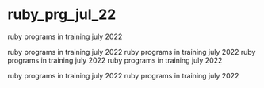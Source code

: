 # ruby_prg_jul_22
ruby programs in training july 2022 

ruby programs in training july 2022
ruby programs in training july 2022
ruby programs in training july 2022
ruby programs in training july 2022


ruby programs in training july 2022
ruby programs in training july 2022

